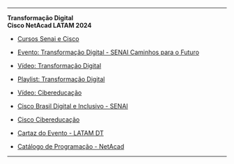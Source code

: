 
---

**Transformação Digital**  
**Cisco NetAcad LATAM 2024**

- [Cursos Senai e Cisco](https://heyzine.com/flip-book/838f2d58a7.html#page/3)

- [Evento: Transformação Digital - SENAI Caminhos para o Futuro](https://www.agendatipara.com.br/eventos/transformacao-digital-senai-caminhos-para-o-futuro)

- [Vídeo: Transformação Digital](https://www.youtube.com/watch?v=5lKnzvKiQ7M)

- [Playlist: Transformação Digital](https://www.youtube.com/playlist?list=PLaasdM1C_mDm-Ffh2S6526Q5XW4_PbuT8)

- [Vídeo: Cibereducação](https://www.youtube.com/watch?v=LGLRpUyc2cw)

- [Cisco Brasil Digital e Inclusivo - SENAI](https://www.cisco.com/c/m/pt_br/brasil-digital-e-inclusivo/senai.html)

- [Cisco Cibereducação](https://www.cisco.com/c/m/pt_br/brasil-digital-e-inclusivo/cibereducacao.html)

- [Cartaz do Evento - LATAM DT](https://www.netacadlearnathon.com/dev/wp-content/uploads/2024/08/LATAM_DT_Poster_Portuguese.pdf)

- [Catálogo de Programação - NetAcad](https://www.netacad.com/catalogs/learn/programming)

--- 
